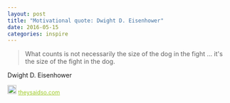 ```yaml
---
layout: post
title: "Motivational quote: Dwight D. Eisenhower"
date: 2016-05-15
categories: inspire
---
```

> What counts is not necessarily the size of the dog in the fight ... it's the size of the fight in the dog.

Dwight D. Eisenhower

<span style="z-index:50;font-size:0.9em;"><img src="https://theysaidso.com/branding/theysaidso.png" height="20" width="20" alt="theysaidso.com"/><a href="https://theysaidso.com" title="Powered by quotes from theysaidso.com" style="color: #9fcc25; margin-left: 4px; vertical-align: middle;">theysaidso.com</a></span>
